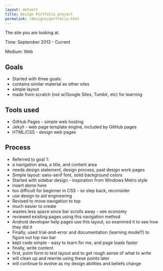 ```yaml
---
layout: default
title: Design Portfolio project
permalink: /designs/portfolio.html
---
```


The site you are looking at.

Time: September 2013 - Current

Medium: Web

## Goals
- Started with three goals:
 - contains similar material as other sites
 - simple layout
 - made from scratch (not w/Google Sites, Tumblr, etc) for learning

## Tools used
 - GitHub Pages - simple web hosting
 - Jekyll - web page template engine, included by GitHub pages
 - HTML/CSS - design web pages

## Process
 - Referred to goal 1:
  - a navigation area, a title, and content area
  - needs design statement, design process, past design work pages
 - Simple layout: sans-serif font, solid background colors
 - Started with sidebar design - inspiration from Windows Metro style
  - insert demo here
  - too difficult for beginner in CSS - so step back, reconsider
  - use design to aid engineering
 - Revised to move navigation to top
  - much easier to create
  - wastes less space since bar scrolls away - see economy
  - reviewed existing pages using this navigation method
   - Android developer help pages use this layout, so examined it to see how they did it
  - Finally, used trial-and-error and documentation (learning model?) to figure out top nav bar
  - kept code simple - easy to learn for me, and page loads faster
 - finally, write content
  - first, point form to test layout and to get rough sense of what to write
  - will clean up and rewrite using these points later
  - will continue to evolve as my design abilities and beliefs change

